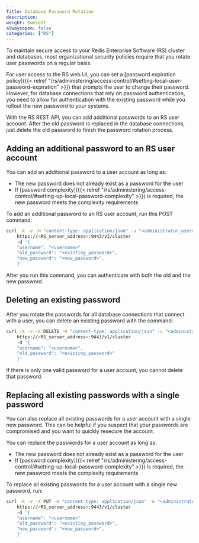 ```yaml
---
Title: Database Password Rotation
description:
weight: $weight
alwaysopen: false
categories: ["RS"]
---
```

To maintain secure access to your Redis Enterprise Software (RS) cluster and databases,
most organizational security policies require that you rotate user passwords on a regular basis.

For user access to the RS web UI,
you can set a [password expiration policy]({{< relref "/rs/administering/access-control/#setting-local-user-password-expiration" >}}) that prompts the user to change their password.
However, for database connections that rely on password authentication,
you need to allow for authentication with the existing password while you rollout the new password to your systems.

With the RS REST API, you can add additional passwords to an RS user account.
After the old password is replaced in the database connections,
just delete the old password to finish the password rotation process.

## Adding an additional password to an RS user account

You can add an additional password to a user account as long as:

- The new password does not already exist as a password for the user
- If [password complexity]({{< relref "/rs/administering/access-control/#setting-up-local-password-complexity" >}}) is required, the new password meets the complexity requirements

To add an additional password to an RS user account, run this POST command:

```sh
curl -k -v -H "content-type: application/json" -u "<administrator_user>:<password>"
    https://<RS_server_address>:9443/v1/cluster
    -d '{
    "username": "<username>"
    "old_password": "<existing_password>",
    "new_password": "<new_password>",
    }'
```

After you run this command, you can authenticate with both the old and the new password.

## Deleting an existing password

After you rotate the passwords for all database connections that connect with a user, you can delete an existing password with the command:

```sh
curl -k -v -X DELETE -H "content-type: application/json" -u "<administrator_user>:<password>"
    https://<RS_server_address>:9443/v1/cluster
    -d '{
    "username": "<username>",
    "old_password": "<existing_password>"
    }'
```

If there is only one valid password for a user account, you cannot delete that password.

## Replacing all existing passwords with a single password

You can also replace all existing passwords for a user account with a single new password.
This can be helpful if you suspect that your passwords are compromised and you want to quickly resecure the account.

You can replace the passwords for a user account as long as:

- The new password does not already exist as a password for the user
- If [password complexity]({{< relref "/rs/administering/access-control/#setting-up-local-password-complexity" >}}) is required, the new password meets the complexity requirements

To replace all existing passwords for a user account with a single new password, run:

```sh
curl -k -v -X PUT -H "content-type: application/json" -u "<administrator_user>:<password>"
    https://<RS_server_address>:9443/v1/cluster
    -d '{
    "username": "<username>"
    "old_password": "<existing_password>",
    "new_password": "<new_password>",
    }'
```
